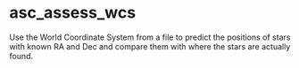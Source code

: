 # asc_assess_wcs
Use the World Coordinate System from a file to predict the positions of stars with known RA and Dec and compare them with where the stars are actually found.
